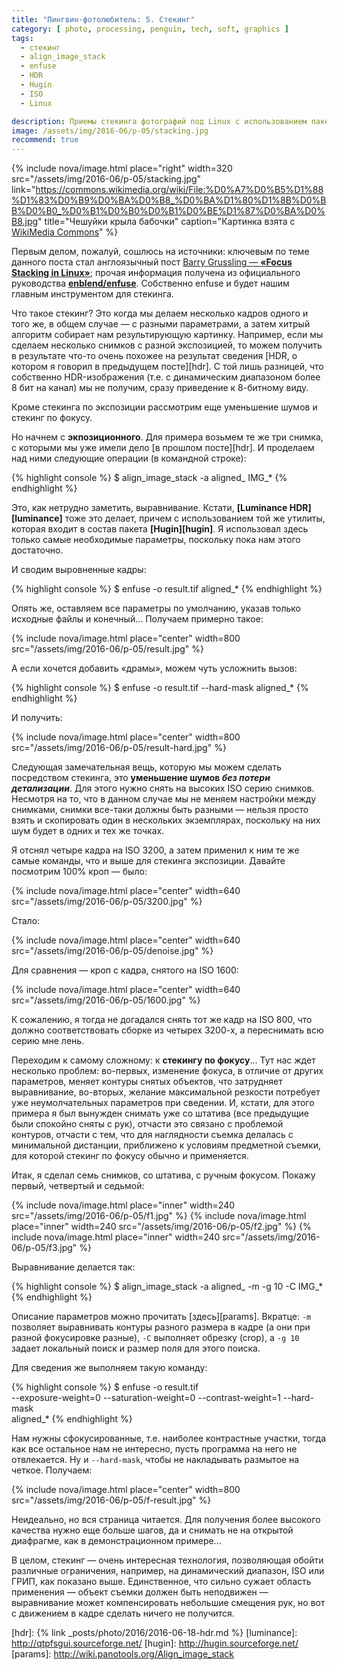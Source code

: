 ```yaml
---
title: "Пингвин-фотолюбитель: 5. Стекинг"
category: [ photo, processing, penguin, tech, soft, graphics ]
tags:
  - стекинг
  - align_image_stack
  - enfuse
  - HDR
  - Hugin
  - ISO
  - Linux

description: Приемы стекинга фотографий под Linux с использованием пакета enfuse
image: /assets/img/2016-06/p-05/stacking.jpg
recommend: true
---
```

{% include nova/image.html place="right" width=320 src="/assets/img/2016-06/p-05/stacking.jpg"
  link="https://commons.wikimedia.org/wiki/File:%D0%A7%D0%B5%D1%88%D1%83%D0%B9%D0%BA%D0%B8_%D0%BA%D1%80%D1%8B%D0%BB%D0%B0_%D0%B1%D0%B0%D0%B1%D0%BE%D1%87%D0%BA%D0%B8.jpg"
  title="Чешуйки крыла бабочки" caption="Картинка взята с [WikiMedia Commons](https://commons.wikimedia.org/wiki/File:%D0%A7%D0%B5%D1%88%D1%83%D0%B9%D0%BA%D0%B8_%D0%BA%D1%80%D1%8B%D0%BB%D0%B0_%D0%B1%D0%B0%D0%B1%D0%BE%D1%87%D0%BA%D0%B8.jpg)" %}

Первым делом, пожалуй, сошлюсь на источники: ключевым по теме данного поста стал англоязычный пост
[Barry Gruss&shy;ling — **«Focus Stacking in Linux»**][barry]; прочая информация получена из официального
руководства **[enblend/enfuse][enblend]**. Соб&shy;с&shy;т&shy;вен&shy;но enfuse и будет нашим главным
инструментом для стекинга.

Что такое стекинг? Это когда мы делаем несколько кадров одного и того же, в общем случае — с разными
параметрами, а затем хитрый алгоритм собирает нам результирующую картинку. Например, если мы сделаем
несколько снимков с разной экспозицией, то можем получить в результате что-то очень похожее на результат
сведения [HDR, о котором я говорил в предыдущем посте][hdr]. С той лишь разницей, что собственно
HDR-изображения (т.е. с динамическим диапазоном более 8 бит на канал) мы не получим, сразу приведение
к 8-бит­но­му виду.

Кроме стекинга по экспозиции рассмотрим еще уменьшение шумов и стекинг по фокусу.

<!--more-->

Но начнем с **экпозиционного**. Для примера возьмем те же три снимка, с которыми мы уже имели дело
[в прошлом посте][hdr]. И проделаем над ними следующие операции (в командной строке):

{% highlight console %}
$ align_image_stack -a aligned_ IMG_*
{% endhighlight %}

Это, как нетрудно заметить, выравнивание. Кстати, **[Luminance HDR][luminance]** тоже это делает, причем
с использованием той же утилиты, которая входит в состав пакета **[Hugin][hugin]**. Я использовал здесь
только самые необходимые параметры, поскольку пока нам этого достаточно.

И сводим выровненные кадры:

{% highlight console %}
$ enfuse -o result.tif aligned_*
{% endhighlight %}

Опять же, оставляем все параметры по умолчанию, указав только исходные файлы и конечный... Получаем примерно такое:

{% include nova/image.html place="center" width=800 src="/assets/img/2016-06/p-05/result.jpg" %}

А если хочется добавить «драмы», можем чуть усложнить вызов:

{% highlight console %}
$ enfuse -o result.tif --hard-mask aligned_*
{% endhighlight %}

И получить:

{% include nova/image.html place="center" width=800 src="/assets/img/2016-06/p-05/result-hard.jpg" %}

Следующая замечательная вещь, которую мы можем сделать посредством стекинга, это **уменьшение шумов
*без потери детализации***. Для этого нужно снять на высоких ISO серию снимков. Несмотря на то, что
в данном случае мы не меняем настройки между снимками, снимки все-таки должны быть разными — нельзя
просто взять и скопировать один в нескольких экземплярах, поскольку на них шум будет в одних и тех же точках.

Я отснял четыре кадра на ISO 3200, а затем применил к ним те же самые команды, что и выше для стекинга
экспозиции. Давайте посмотрим 100% кроп — было:

{% include nova/image.html place="center" width=640 src="/assets/img/2016-06/p-05/3200.jpg" %}

Стало:

{% include nova/image.html place="center" width=640 src="/assets/img/2016-06/p-05/denoise.jpg" %}

Для сравнения — кроп с кадра, снятого на ISO 1600:

{% include nova/image.html place="center" width=640 src="/assets/img/2016-06/p-05/1600.jpg" %}

К сожалению, я тогда не догадался снять тот же кадр на ISO 800, что должно соответствовать сборке
из четырех 3200-х, а переснимать всю серию мне лень.

Переходим к самому сложному: к **стекингу по фокусу**... Тут нас ждет несколько проблем: во-первых, изменение фокуса,
в отличие от других параметров, меняет контуры снятых объектов, что затрудняет выравнивание, во-вторых, желание
максимальной резкости потребует уже неумолчательных параметров при сведении. И, кстати, для этого примера я был
вынужден снимать уже со штатива (все предыдущие были спокойно сняты с рук), отчасти это связано с проблемой контуров,
отчасти с тем, что для наглядности съемка делалась с минимальной дистанции, приближено к условиям предметной съемки,
для которой стекинг по фокусу обычно и применяется.

Итак, я сделал семь снимков, со штатива, с ручным фокусом. Покажу первый, четвертый и седьмой:

<div class="image-box">
{% include nova/image.html place="inner" width=240 src="/assets/img/2016-06/p-05/f1.jpg" %}
{% include nova/image.html place="inner" width=240 src="/assets/img/2016-06/p-05/f2.jpg" %}
{% include nova/image.html place="inner" width=240 src="/assets/img/2016-06/p-05/f3.jpg" %}
</div>

Выравнивание делается так:

{% highlight console %}
$ align_image_stack -a aligned_ -m -g 10 -C IMG_*
{% endhighlight %}

Описание параметров можно прочитать [здесь][params]. Вкратце: `-m` позволяет выравнивать контуры разного размера
в кадре (а они при разной фокусировке разные), `-C` выполняет обрезку (crop), а `-g 10` задает локальный поиск
и размер поля для этого поиска.

Для сведения же выполняем такую команду:

{% highlight console %}
$ enfuse -o result.tif \
    --exposure-weight=0 --saturation-weight=0 --contrast-weight=1 --hard-mask \
    aligned_*
{% endhighlight %}

Нам нужны сфокусированные, т.е. наиболее контрастные участки, тогда как все остальное нам не интересно,
пусть программа на него не отвлекается. Ну и `--hard-mask`, чтобы не накладывать размытое на четкое. Получаем:

{% include nova/image.html place="center" width=800 src="/assets/img/2016-06/p-05/f-result.jpg" %}

Неидеально, но вся страница читается. Для получения более высокого качества нужно еще больше шагов, да и снимать
не на открытой диафрагме, как в демонстрационном примере...

В целом, стекинг — очень интересная технология, позволяющая обойти различные ограничения, например, на динамический
диапазон, ISO или ГРИП, как показано выше. Единственное, что сильно сужает область применения — объект съемки должен
быть неподвижен — выравнивание может компенсировать небольшие смещения рук, но вот с движением в кадре сделать
ничего не получится.


[barry]: http://www.barrygrussling.com/?p=127
[enblend]: http://enblend.sourceforge.net/
[hdr]: {% link _posts/photo/2016/2016-06-18-hdr.md %}
[luminance]: http://qtpfsgui.sourceforge.net/
[hugin]: http://hugin.sourceforge.net/
[params]: http://wiki.panotools.org/Align_image_stack
